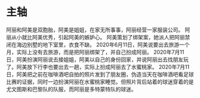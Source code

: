 # 主轴
阿丽和阿美是双胞胎，阿美是姐姐，在家无所事事，阿丽经营一家服装公司。
阿丽从小就比阿美优秀，引起阿美的嫉妒心。
阿美策划了绑架案，她派人把阿丽禁闭在海边别墅的地下室里，衣食不缺。
2020年6月11日，阿美说要出去旅游一个月，实际上没有去旅游，而是把阿丽绑架了，并自己扮成阿丽。
2020年7月11日，阿美扮演阿丽说去接姐姐，阿美以自己的身份回家，并说阿丽出去找朋友玩了。阿美放下行李也要出去一趟，实际上扮成阿丽去了水蜜桃家。
2020年7月11日，阿美把之前在咖啡酒吧自拍的照片发到了朋友圈，伪造当天在咖啡酒吧看足球比赛的证据，同时一边扮演阿丽在水蜜桃家睡觉。但照片背后站着的球迷穿着的是尤文图斯和巴黎队的队服，而阿丽是多特蒙特队的球迷。